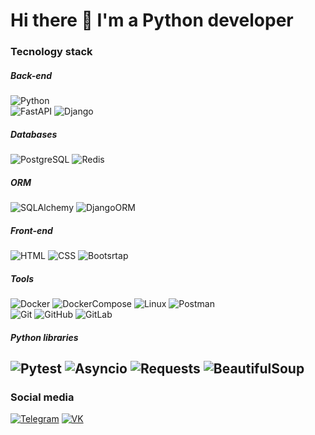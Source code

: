 Hi there 👋 I'm a Python developer
===============
### Tecnology stack
##### Back-end
![Python](https://img.shields.io/badge/Python-808080?style=for-the-badge&logo=Python)  
![FastAPI](https://img.shields.io/badge/FastAPI-808080?style=for-the-badge&logo=FastAPI)
![Django](https://img.shields.io/badge/Django-808080?style=for-the-badge&logo=Django)
##### Databases
![PostgreSQL](https://img.shields.io/badge/PostgreSQL-808080?style=for-the-badge&logo=PostgreSQL)
![Redis](https://img.shields.io/badge/Redis-808080?style=for-the-badge&logo=Redis)
##### ORM
![SQLAlchemy](https://img.shields.io/badge/SQLAlchemy-808080?style=for-the-badge&logo=SQLAlchemy)
![DjangoORM](https://img.shields.io/badge/DjangoORM-808080?style=for-the-badge&logo=DjangoORM)
##### Front-end
![HTML](https://img.shields.io/badge/HTML-808080?style=for-the-badge&logo=HTML5)
![CSS](https://img.shields.io/badge/CSS-808080?style=for-the-badge&logo=CSS3)
![Bootsrtap](https://img.shields.io/badge/BOOTSTRAP-808080?style=for-the-badge&logo=BOOTSTRAP)
##### Tools
![Docker](https://img.shields.io/badge/Docker-808080?style=for-the-badge&logo=Docker)
![DockerCompose](https://img.shields.io/badge/DockerCompose-808080?style=for-the-badge)
![Linux](https://img.shields.io/badge/Linux-808080?style=for-the-badge&logo=Linux)
![Postman](https://img.shields.io/badge/Postman-808080?style=for-the-badge&logo=Postman)  
![Git](https://img.shields.io/badge/Git-808080?style=for-the-badge&logo=Git)
![GitHub](https://img.shields.io/badge/GitHub-808080?style=for-the-badge&logo=GitHub)
![GitLab](https://img.shields.io/badge/GitLab-808080?style=for-the-badge&logo=GitLab)
##### Python libraries
![Pytest](https://img.shields.io/badge/Pytest-808080?style=for-the-badge&logo=pytest)
![Asyncio](https://img.shields.io/badge/Asyncio-808080?style=for-the-badge&logo=aiohttp)
![Requests](https://img.shields.io/badge/Requests-808080?style=for-the-badge)
![BeautifulSoup](https://img.shields.io/badge/BeautifulSoup-808080?style=for-the-badge)
---
### Social media
[![Telegram](https://img.shields.io/badge/Telegram-808080?style=for-the-badge&logo=Telegram)](https://t.me/PolesoHamep)
[![VK](https://img.shields.io/badge/%D0%92%D0%9A%D0%9E%D0%9D%D0%A2%D0%90%D0%9A%D0%A2%D0%95-808080?style=for-the-badge&logo=VK
)](https://vk.com/slashbow)

